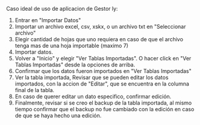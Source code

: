 Caso ideal de uso de aplicacion de Gestor ly:

1. Entrar en "Importar Datos"
2. Importar un archivo excel, csv, xskx, o un archivo txt en "Seleccionar archivo"
3. Elegir cantidad de hojas que uno requiera en caso de que el archivo tenga mas de una hoja importable (maximo 7)
4. Importar datos.
5. Volver a "Inicio" y elegir "Ver Tablas Importadas". O hacer click en "Ver Tablas Importadas" desde la opciones de arriba.
6. Confirmar que los datos fueron importados en "Ver Tablas Importadas"
7. Ver la tabla importada, Revisar que se pueden editar los datos importados, con la accion de "Editar", que se encuentra en la columna final de la tabla.
8. En caso de querer editar un dato especifico, confirmar edición.
9. Finalmente, revisar si se creo el backup de la tabla importada, al mismo tiempo confirmar que el backup no fue cambiado con la edición en caso de que se haya hecho una edición.
